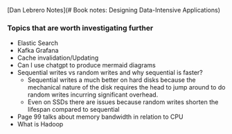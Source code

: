 
[Dan Lebrero Notes](# Book notes: Designing Data-Intensive Applications)

### Topics that are worth investigating further

- Elastic Search
- Kafka Grafana
- Cache invalidation/Updating 
- Can I use chatgpt to produce mermaid diagrams
- Sequential writes vs random writes and why sequential is faster?
	- Sequential writes a much better on hard disks because the mechanical nature of the disk requires the head to jump around to do random writes incurring significant overhead.
	- Even on SSDs there are issues because random writes shorten the lifespan compared to sequential
- Page 99 talks about memory bandwidth in relation to CPU
- What is Hadoop